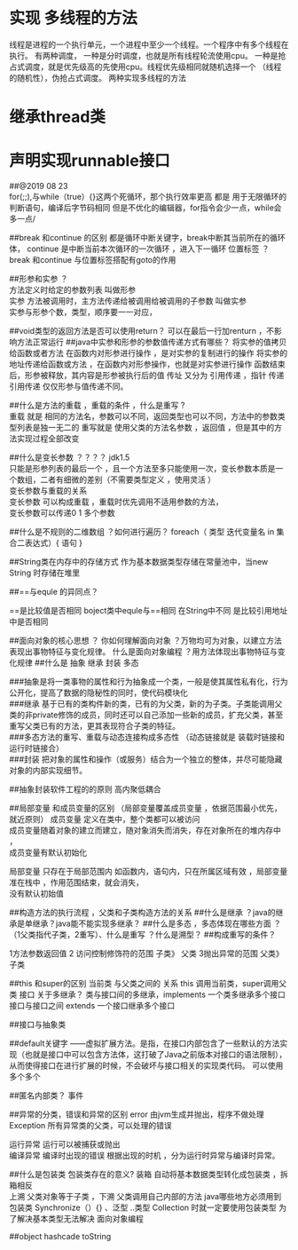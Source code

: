 实现 多线程的方法 
===============
线程是进程的一个执行单元，一个进程中至少一个线程。一个程序中有多个线程在执行。
有两种调度，
一种是分时调度，也就是所有线程轮流使用cpu。
一种是抢占式调度，就是优先级高的先使用cpu。线程优先级相同就随机选择一个 （线程的随机性），伪抢占式调度。
两种实现多线程的方法 

继承thread类
============


声明实现runnable接口
===================



##@2019 08 23<br/>
 for(;;),与while（true）{}这两个死循环，那个执行效率更高 
 都是 用于无限循环的判断语句，编译后字节码相同
 但是不优化的编辑器，for指令会少一点，while会多一点/
 
##break 和continue 的区别 
都是循环中断关键字，break中断其当前所在的循环体，
continue 是中断当前本次循环的一次循环 ，进入下一循环
位置标签 ？   break 和continue 与位置标签搭配有goto的作用

##形参和实参 ？<br/>
方法定义时给定的参数列表 叫做形参<br/>
实参 方法被调用时，主方法传递给被调用给被调用的子参数 叫做实参 <br/>
实参与形参个数，类型，顺序要一一对应，

##void类型的返回方法是否可以使用return？
可以在最后一行加renturn ，不影响方法正常运行
##java中实参和形参的参数值传递方式有哪些？
将实参的值拷贝给函数或者方法 在函数内对形参进行操作 ，是对实参的复制进行的操作 
将实参的地址传递给函数或方法 ，在函数内对形参操作，也就是对实参进行操作 函数结束后，形参被释放，其内容是形参被执行后的值 
传址 又分为 引用传递 ，指针 传递
引用传递 仅仅形参与值传递不同。

##什么是方法的重载 ，重载的条件 ，什么是重写 ?<br/>
重载 就是 相同的方法名，参数可以不同，返回类型也可以不同，方法中的参数类型列表是独一无二的 
重写就是 使用父类的方法名参数 ，返回值 ，但是其中的方法实现过程全部改变

##什么是变长参数 ？？？？ jdk1.5 <br/> 
只能是形参列表的最后一个 ，且一个方法至多只能使用一次，变长参数本质是一个数组，二者有细微的差别（不需要类型定义 ，使用灵活 ）<br/> 
变长参数与重载的关系<br/>
变长参数 可以构成重载 ，重载时优先调用不适用参数的方法，<br/> 
变长参数可以传递0 1 多个参数 <br/> 



##什么是不规则的二维数组 ？如何进行遍历？
foreach（ 类型 迭代变量名 in 集合二表达式）{
语句
}

##String类在内存中的存储方式
作为基本数据类型存储在常量池中，当new String 时存储在堆里 

##==与equle 的异同点？ 

==是比较值是否相同 
boject类中equle与==相同
在String中不同 是比较引用地址中是否相同

 ##面向对象的核心思想 ？ 你如何理解面向对象 ？万物均可为对象，以建立方法表现出事物特征与变化规律。 什么是面向对象编程 ？用方法体现出事物特征与变化规律
##什么是 抽象 继承 封装 多态 

###抽象是将一类事物的属性和行为抽象成一个类，一般是使其属性私有化，行为公开化，提高了数据的隐秘性的同时，使代码模块化<br/>
###继承 基于已有的类构件新的类，已有的为父类，新的为子类。子类能调用父类的非private修饰的成员，同时还可以自己添加一些新的成员，扩充父类，甚至重写父类已有的方法，更其表现符合子类的特征。<br/>
###多态方法的重写、重载与动态连接构成多态性  （动态链接就是 装载时链接和运行时链接合）<br/>
###封装 把对象的属性和操作（或服务）结合为一个独立的整体，并尽可能隐藏对象的内部实现细节。<br/>



##抽象封装软件工程的的原则  高内聚低耦合 

##局部变量 和成员变量的区别 （局部变量覆盖成员变量 ，依据范围最小优先，就近原则）
成员变量 定义在类中，整个类都可以被访问<br/>
成员变量随着对象的建立而建立，随对象消失而消失，存在对象所在的堆内存中 ，<br/>
成员变量有默认初始化 <br/>

局部变量 只存在于局部范围内 如函数内，语句内，只在所属区域有效 ，局部变量准在栈中 ，作用范围结束，就会消失，<br/>
没有默认初始值<br/>

##构造方法的执行流程 ，父类和子类构造方法的关系 
##什么是继承 ？java的继承是单继承？java能不能实现多继承？
##什么是多态 ，多态体现在哪些方面 ？（1父类指代子类，2重写）、什么是重写 ？什么是溯型？
##构成重写的条件？  

1方法参数返回值 2 访问控制修饰符的范围 子类》  父类 3抛出异常的范围 父类》子类 

##this 和super的区别  当前类 与父类之间的 关系 
this 调用当前类，super调用父类
接口 关于多继承？
类与接口间的多继承，implements 一个类多继承多个接口 
接口与接口之间 extends 一个接口继承多个接口 

##接口与抽象类 

##default关键字
——虚拟扩展方法。是指，在接口内部包含了一些默认的方法实现（也就是接口中可以包含方法体，这打破了Java之前版本对接口的语法限制），
从而使得接口在进行扩展的时候，不会破坏与接口相关的实现类代码。
可以使用多个多个 
 
 ##匿名内部类？ 事件
 
 
 
 
##异常的分类，错误和异常的区别 
 error 由jvm生成并抛出，程序不做处理 
 Exception 所有异常类的父类，可以处理的错误 
 
 运行异常  运行可以被捕获或抛出  
 编译异常 编译时出现的错误 
根据出现的时机 ，分为运行时异常与编译时异常。

##什么是包装类  包装类存在的意义? 
装箱 自动将基本数据类型转化成包装类 ，拆箱相反  
上溯  父类对象等于子类 ，下溯 父类调用自己内部的方法
java哪些地方必须用到包装类  Synchronize（）{} 、泛型 ..类型 Collection 时就一定要使用包装类型
为了解决基本类型无法解决 面向对象编程

##object  hashcade   toString 




